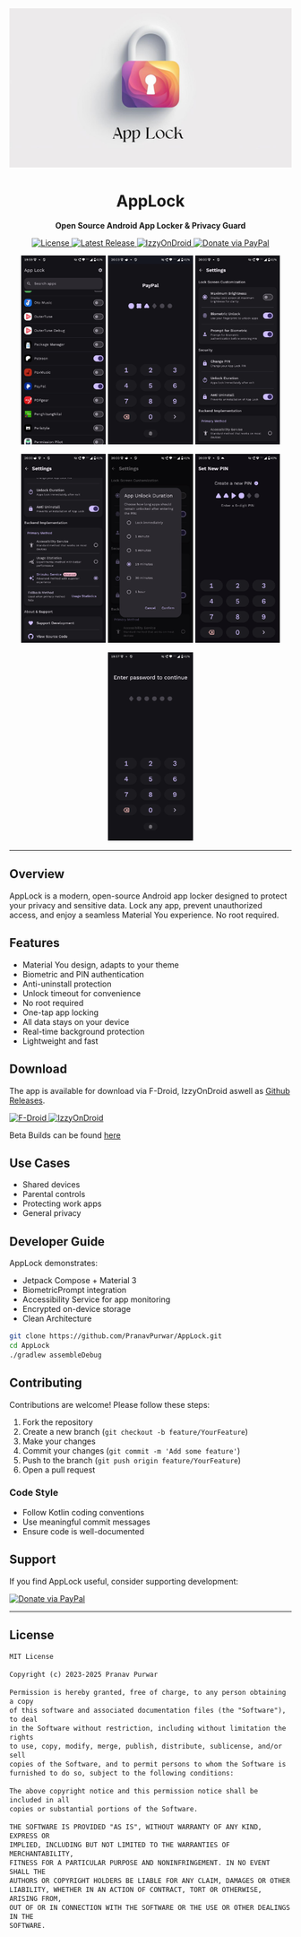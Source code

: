 <div align="center">
  <img src="fastlane/metadata/android/en-US/images/featureGraphic.png" alt="AppLock Android Privacy Security" width="600" />
</div>

<h1 align="center">AppLock</h1>
<p align="center"><b>Open Source Android App Locker & Privacy Guard</b></p>

<p align="center">
  <a href="https://opensource.org/licenses/MIT">
    <img src="https://img.shields.io/badge/License-MIT-blue.svg" alt="License">
  </a>
  <a href="https://github.com/PranavPurwar/AppLock/releases">
    <img src="https://img.shields.io/github/v/release/PranavPurwar/AppLock?label=Release" alt="Latest Release">
  </a>
  <a href="https://apt.izzysoft.de/packages/dev.pranav.applock">
    <img src="https://img.shields.io/badge/IzzyOnDroid-Available-brightgreen" alt="IzzyOnDroid">
  </a>
  <a href="https://paypal.me/pranavpurwar">
    <img src="https://img.shields.io/badge/Donate-PayPal-00457C?logo=paypal&logoColor=white" alt="Donate via PayPal">
  </a>
</p>

<p align="center">
  <img src="fastlane/metadata/android/en-US/images/phoneScreenshots/1.png" width="30%" alt="App List"/>
  <img src="fastlane/metadata/android/en-US/images/phoneScreenshots/2.png" width="30%" alt="Settings"/>
  <img src="fastlane/metadata/android/en-US/images/phoneScreenshots/3.png" width="30%" alt="Password Screen"/>
</p>

<p align="center">
  <img src="fastlane/metadata/android/en-US/images/phoneScreenshots/4.png" width="30%" alt="Set Password"/>
  <img src="fastlane/metadata/android/en-US/images/phoneScreenshots/5.png" width="30%" alt="Unlock time"/>
  <img src="fastlane/metadata/android/en-US/images/phoneScreenshots/6.png" width="30%" alt="Unlock time"/>
</p>
<p align="center">
  <img src="fastlane/metadata/android/en-US/images/phoneScreenshots/7.png" width="30%" alt="Set Password"/>
</p>

---

## Overview

AppLock is a modern, open-source Android app locker designed to protect your privacy and sensitive
data. Lock any app, prevent unauthorized access, and enjoy a seamless Material You experience. No
root required.

<b></b>

## Features

- Material You design, adapts to your theme
- Biometric and PIN authentication
- Anti-uninstall protection
- Unlock timeout for convenience
- No root required
- One-tap app locking
- All data stays on your device
- Real-time background protection
- Lightweight and fast

<b></b>

## Download

The app is available for download via F-Droid, IzzyOnDroid aswell
as [Github Releases](https://github.com/PranavPurwar/AppLock/releases/latest).

<a href="https://f-droid.org/packages/dev.pranav.applock/">
    <img src="https://fdroid.gitlab.io/artwork/badge/get-it-on.png" alt="F-Droid" height="100"/>
  </a>
<a href="https://apt.izzysoft.de/packages/dev.pranav.applock">
    <img src="https://gitlab.com/IzzyOnDroid/repo/-/raw/master/assets/IzzyOnDroid.png" alt="IzzyOnDroid" height="100"/>
  </a>

Beta Builds can be
found [here](https://github.com/PranavPurwar/AppLock/raw/refs/heads/master/app/release/app-release.apk)

<b></b>

## Use Cases

- Shared devices
- Parental controls
- Protecting work apps
- General privacy

<b></b>

## Developer Guide

AppLock demonstrates:

- Jetpack Compose + Material 3
- BiometricPrompt integration
- Accessibility Service for app monitoring
- Encrypted on-device storage
- Clean Architecture

```bash
git clone https://github.com/PranavPurwar/AppLock.git
cd AppLock
./gradlew assembleDebug
```

<b></b>

## Contributing

Contributions are welcome! Please follow these steps:

1. Fork the repository
2. Create a new branch (`git checkout -b feature/YourFeature`)
3. Make your changes
4. Commit your changes (`git commit -m 'Add some feature'`)
5. Push to the branch (`git push origin feature/YourFeature`)
6. Open a pull request

<b></b>

### Code Style

- Follow Kotlin coding conventions
- Use meaningful commit messages
- Ensure code is well-documented

<b></b>

## Support

If you find AppLock useful, consider supporting development:

[![Donate via PayPal](https://img.shields.io/badge/Donate_via_PayPal-00457C?style=for-the-badge&logo=paypal&logoColor=white)](https://paypal.me/pranavpurwar)

---

## License

```text
MIT License

Copyright (c) 2023-2025 Pranav Purwar

Permission is hereby granted, free of charge, to any person obtaining a copy
of this software and associated documentation files (the "Software"), to deal
in the Software without restriction, including without limitation the rights
to use, copy, modify, merge, publish, distribute, sublicense, and/or sell
copies of the Software, and to permit persons to whom the Software is
furnished to do so, subject to the following conditions:

The above copyright notice and this permission notice shall be included in all
copies or substantial portions of the Software.

THE SOFTWARE IS PROVIDED "AS IS", WITHOUT WARRANTY OF ANY KIND, EXPRESS OR
IMPLIED, INCLUDING BUT NOT LIMITED TO THE WARRANTIES OF MERCHANTABILITY,
FITNESS FOR A PARTICULAR PURPOSE AND NONINFRINGEMENT. IN NO EVENT SHALL THE
AUTHORS OR COPYRIGHT HOLDERS BE LIABLE FOR ANY CLAIM, DAMAGES OR OTHER
LIABILITY, WHETHER IN AN ACTION OF CONTRACT, TORT OR OTHERWISE, ARISING FROM,
OUT OF OR IN CONNECTION WITH THE SOFTWARE OR THE USE OR OTHER DEALINGS IN THE
SOFTWARE.
```
